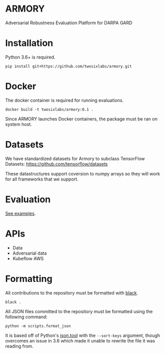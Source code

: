 # ARMORY
Adversarial Robustness Evaluation Platform for DARPA GARD

# Installation
Python 3.6+ is required.
```
pip install git+https://github.com/twosixlabs/armory.git
```

# Docker
The docker container is required for running evaluations.
```
docker build -t twosixlabs/armory:0.1 .
```
Since ARMORY launches Docker containers, the package must be ran on system host.

# Datasets
We have standardized datasets for Armory to subclass TensorFlow Datasets:
https://github.com/tensorflow/datasets

These datastructures support coversion to numpy arrays so they will work for all 
frameworks that we support.


# Evaluation
[See examples](examples/).

# APIs
* Data
* Adversarial data
* Kubeflow AWS

# Formatting
All contributions to the repository must be formatted with [black](https://github.com/psf/black).
```
black .
```

All JSON files committed to the repository must be formatted using the following command:
```
python -m scripts.format_json
```
It is based off of Python's [json.tool](https://docs.python.org/3/library/json.html#module-json.tool)
with the `--sort-keys` argument, though overcomes an issue in 3.6 which made it unable to rewrite
the file it was reading from.

